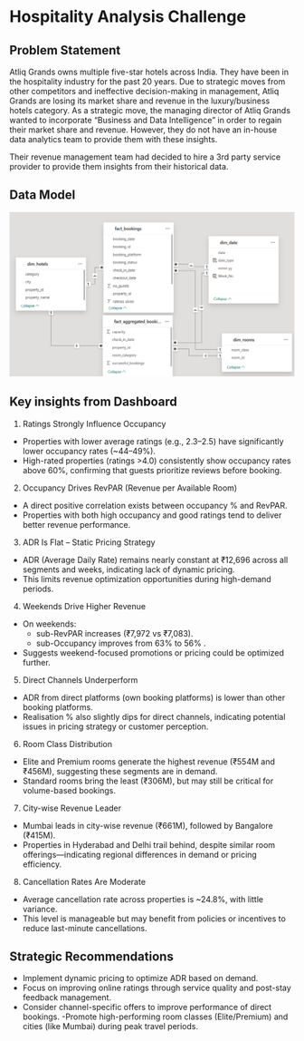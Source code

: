 # Hospitality Analysis Challenge 


## Problem Statement
Atliq Grands owns multiple five-star hotels across India. They have been in the hospitality industry for the past 20 years. Due to strategic moves from other competitors and ineffective decision-making in management, Atliq Grands are losing its market share and revenue in the luxury/business hotels category. As a strategic move, the managing director of Atliq Grands wanted to incorporate “Business and Data Intelligence” in order to regain their market share and revenue. However, they do not have an in-house data analytics team to provide them with these insights.

Their revenue management team had decided to hire a 3rd party service provider to provide them insights from their historical data.

## Data Model

![Dta_model Screenshot](Images/Data_model.png)











## Key insights from Dashboard
1. Ratings Strongly Influence Occupancy
- Properties with lower average ratings (e.g., 2.3–2.5) have significantly lower occupancy rates (~44–49%).
- High-rated properties (ratings >4.0) consistently show occupancy rates above 60%, confirming that guests prioritize reviews before booking.
2. Occupancy Drives RevPAR (Revenue per Available Room)
- A direct positive correlation exists between occupancy % and RevPAR.
- Properties with both high occupancy and good ratings tend to deliver better revenue performance.
3. ADR Is Flat – Static Pricing Strategy
- ADR (Average Daily Rate) remains nearly constant at ₹12,696 across all segments and weeks, indicating lack of dynamic pricing.
- This limits revenue optimization opportunities during high-demand periods.
4. Weekends Drive Higher Revenue
- On weekends:
  - sub-RevPAR increases (₹7,972 vs ₹7,083).
  - sub-Occupancy improves from 63% to 56% .
- Suggests weekend-focused promotions or pricing could be optimized further.
5. Direct Channels Underperform
- ADR from direct platforms (own booking platforms) is lower than other booking platforms.
- Realisation % also slightly dips for direct channels, indicating potential issues in pricing strategy or customer perception.
6. Room Class Distribution
- Elite and Premium rooms generate the highest revenue (₹554M and ₹456M), suggesting these segments are in demand.
- Standard rooms bring the least (₹306M), but may still be critical for volume-based bookings.
7. City-wise Revenue Leader
- Mumbai leads in city-wise revenue (₹661M), followed by Bangalore (₹415M).
- Properties in Hyderabad and Delhi trail behind, despite similar room offerings—indicating regional differences in demand or pricing efficiency.
8. Cancellation Rates Are Moderate
- Average cancellation rate across properties is ~24.8%, with little variance.
- This level is manageable but may benefit from policies or incentives to reduce last-minute cancellations.

## Strategic Recommendations
- Implement dynamic pricing to optimize ADR based on demand.
- Focus on improving online ratings through service quality and post-stay feedback management.
- Consider channel-specific offers to improve performance of direct bookings.
-Promote high-performing room classes (Elite/Premium) and cities (like Mumbai) during peak travel periods.
